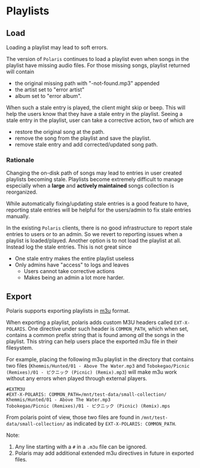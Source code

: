# Playlists

## Load

Loading a playlist may lead to soft errors.

The version of `Polaris` continues to load a playlist even when songs in the
playlist have missing audio files. For those missing songs, playlist returned
will contain

- the original missing path with "-not-found.mp3" appended
- the artist set to "error artist"
- album set to "error album".

When such a stale entry is played, the client might skip or beep. This will help
the users know that they have a stale entry in the playlist.  Seeing a stale
entry in the playlist, user can take a corrective action, two of which are

- restore the original song at the path.
- remove the song from the playlist and save the playlist.
- remove stale entry and add corrected/updated song path.

### Rationale

Changing the on-disk path of songs may lead to entries in user created playlists
becoming stale. Playlists become extremely difficult to manage especially
when a **large** and **actively maintained**  songs collection is reorganized.

While automatically fixing/updating stale entries is a good feature to have,
reporting stale entries will be helpful for the users/admin to fix stale entries
manually.

In the existing `Polaris` clients, there is no good infrastructure to report
stale entries to users or to an admin. So we revert to reporting issues when a
playlist is loaded/played. Another option is to not load the playlist at all.
Instead log the stale entries. This is not great since

- One stale entry makes the entire playlist useless
- Only admins have "access" to logs and leaves
  - Users cannot take corrective actions
  - Makes being an admin a lot more harder.

## Export

Polaris supports exporting playlists in [m3u](https://en.wikipedia.org/wiki/M3U)
format.

When exporting a playlist, polaris adds custom M3U headers called
`EXT-X-POLARIS`. One directive under such header is `COMMON_PATH`, which when
set, contains a common prefix string that is found among *all* the songs in the
playlist. This string can help users place the exported m3u file in their
filesystem.

For example, placing the following m3u playlist in the directory that contains
two files (`Khemmis/Hunted/01 - Above The Water.mp3` and
`Tobokegao/Picnic (Remixes)/01 - ピクニック (Picnic) (Remix).mp3`) will make m3u
work without any errors when played through external players.

```m3u
#EXTM3U
#EXT-X-POLARIS: COMMON_PATH=/mnt/test-data/small-collection/
Khemmis/Hunted/01 - Above The Water.mp3
Tobokegao/Picnic (Remixes)/01 - ピクニック (Picnic) (Remix).mps
```

From polaris point of view, those two files are found in
`/mnt/test-data/small-collection/` as indicated by `EXT-X-POLARIS: COMMON_PATH`.

Note:

1. Any line starting with a `#` in a `.m3u` file can be ignored.
2. Polaris may add additional extended m3u directives in future in
exported files.
